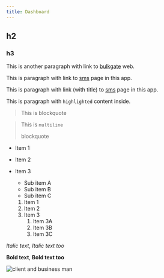 ```yaml
---
title: Dashboard
---
```


## h2
### h3

This is another paragraph with link to [bulkgate](https://www.bulkgate.com) web.

This is paragraph with link to [sms](sms.md) page in this app.

This is paragraph with link (with title) to [sms](sms.md "Link with title") page in this app.

This is paragraph with `highlighted` content inside.

> This is blockquote

> This is `multiline`
>
> blockquote

- Item 1
- Item 2
- Item 3
    - Sub item A
    - Sub item B
    - Sub item C
    
    
    1. Item 1
    1. Item 2
    1. Item 3
         1. Item 3A
        1. Item 3B
         1. Item 3C
    
    
*Italic text*, _Italic text too_

**Bold text**, __Bold text too__

![client and business man](https://www.bulkgate.com/wp-content/themes/bulkgate.com/images/bg/affiliate.jpg)

